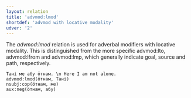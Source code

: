```yaml
---
layout: relation
title: 'advmod:lmod'
shortdef: 'advmod with locative modality'
udver: '2'
---
```


The _advmod:lmod_ relation is used for adverbal modifiers with locative modality.
This is distinguished from the more specific advmod:lto, advmod:lfrom and advmod:lmp,
which generally indicate goal, source and path, respectively.

~~~ sdparse
Тані ме абу ӧтнам. \n Here I am not alone.
advmod:lmod(ӧтнам, Тані)
nsubj:cop(ӧтнам, ме)
aux:neg(ӧтнам, абу)
~~~

<!-- Interlanguage links updated Čt lis 12 09:43:27 CET 2020 -->
